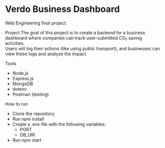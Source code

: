# Verdo Business Dashboard

Web Engineering final project.

Project
The goal of this project is to create a backend for a business dashboard
where companies can track user-submitted CO₂ saving activities.  
Users will log their actions (like using public transport), and businesses can view these logs and analyze the impact.

Tools

- Node.js
- Express.js
- MongoDB
- dotenv
- Postman (testing)

How to run

- Clone the repository
- Run npm install
- Create a .env file with the following variables:
  - PORT
  - DB_URI
- Run npm start
